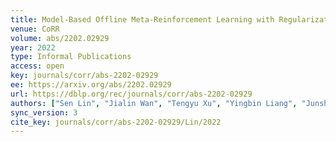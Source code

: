 ```yaml
---
title: Model-Based Offline Meta-Reinforcement Learning with Regularization.
venue: CoRR
volume: abs/2202.02929
year: 2022
type: Informal Publications
access: open
key: journals/corr/abs-2202-02929
ee: https://arxiv.org/abs/2202.02929
url: https://dblp.org/rec/journals/corr/abs-2202-02929
authors: ["Sen Lin", "Jialin Wan", "Tengyu Xu", "Yingbin Liang", "Junshan Zhang"]
sync_version: 3
cite_key: journals/corr/abs-2202-02929/Lin/2022
---
```

